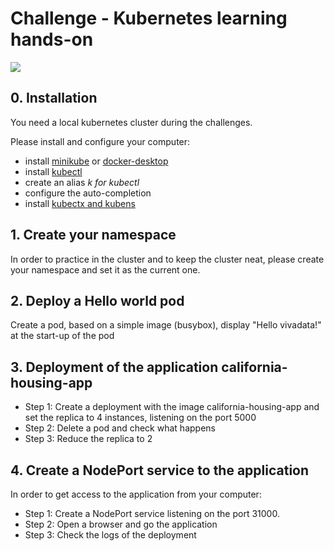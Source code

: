# Challenge - Kubernetes learning hands-on

![](https://images.unsplash.com/photo-1570129477492-45c003edd2be?ixid=MXwxMjA3fDB8MHxwaG90by1wYWdlfHx8fGVufDB8fHw%3D&ixlib=rb-1.2.1&auto=format&fit=crop&w=1050&q=80)

## 0. Installation

You need a local kubernetes cluster during the challenges.

Please install and configure your computer:
- install [minikube](https://kubernetes.io/fr/docs/setup/learning-environment/minikube/) or [docker-desktop](https://www.docker.com/products/docker-desktop)
- install [kubectl](https://kubernetes.io/fr/docs/reference/kubectl/cheatsheet/)
- create an alias *k for kubectl*
- configure the auto-completion
- install [kubectx and kubens](https://github.com/ahmetb/kubectx)

## 1. Create your namespace

In order to practice in the cluster and to keep the cluster neat, please create your namespace and set it as the current one.

## 2. Deploy a Hello world pod

Create a pod, based on a simple image (busybox), display "Hello vivadata!" at the start-up of the pod

## 3. Deployment of the application california-housing-app

- Step 1: Create a deployment with the image california-housing-app and set the replica to 4 instances, listening on the port 5000
- Step 2: Delete a pod and check what happens
- Step 3: Reduce the replica to 2

## 4. Create a NodePort service to the application

In order to get access to the application from your computer:

- Step 1: Create a NodePort service listening on the port 31000.
- Step 2: Open a browser and go the application
- Step 3: Check the logs of the deployment
